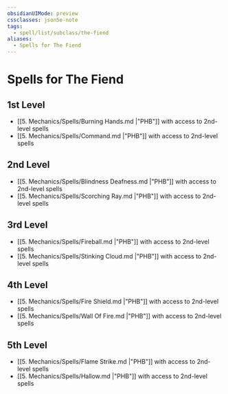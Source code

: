 ```yaml
---
obsidianUIMode: preview
cssclasses: json5e-note
tags:
  - spell/list/subclass/the-fiend
aliases:
  - Spells for The Fiend
---
```

# Spells for The Fiend

## 1st Level

- [[5. Mechanics/Spells/Burning Hands.md \|"PHB"]] with access to 2nd-level spells
- [[5. Mechanics/Spells/Command.md \|"PHB"]] with access to 2nd-level spells

## 2nd Level

- [[5. Mechanics/Spells/Blindness Deafness.md \|"PHB"]] with access to 2nd-level spells
- [[5. Mechanics/Spells/Scorching Ray.md \|"PHB"]] with access to 2nd-level spells

## 3rd Level

- [[5. Mechanics/Spells/Fireball.md \|"PHB"]] with access to 2nd-level spells
- [[5. Mechanics/Spells/Stinking Cloud.md \|"PHB"]] with access to 2nd-level spells

## 4th Level

- [[5. Mechanics/Spells/Fire Shield.md \|"PHB"]] with access to 2nd-level spells
- [[5. Mechanics/Spells/Wall Of Fire.md \|"PHB"]] with access to 2nd-level spells

## 5th Level

- [[5. Mechanics/Spells/Flame Strike.md \|"PHB"]] with access to 2nd-level spells
- [[5. Mechanics/Spells/Hallow.md \|"PHB"]] with access to 2nd-level spells
